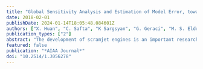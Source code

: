 ```yaml
---
title: "Global Sensitivity Analysis and Estimation of Model Error, toward Uncertainty Quantification in Scramjet Computations"
date: 2018-02-01
publishDate: 2024-01-14T18:05:48.084601Z
authors: ["X. Huan", "C. Safta", "K Sargsyan", "G. Geraci", "M. S. Eldred", "Z. P. Vane", "G. Lacaze", "J. C. Oefelein", "Habib N. Najm"]
publication_types: ["2"]
abstract: "The development of scramjet engines is an important research area for advancing hypersonic and orbital flights. Progress toward optimal engine designs requires accurate flow simulations together with uncertainty quantification. However, performing uncertainty quantification for scramjet simulations is challenging due to the large number of uncertain parameters involved and the high computational cost of flow simulations. These difficulties are addressed in this paper by developing practical uncertainty quantification algorithms and computational methods, and deploying them in the current study to large-eddy simulations of a jet in crossflow inside a simplified HIFiRE Direct Connect Rig scramjet combustor. First, global sensitivity analysis is conducted to identify influential uncertain input parameters, which can help reduce the system’s stochastic dimension. Second, because models of different fidelity are used in the overall uncertainty quantification assessment, a framework for quantifying and propagating the uncertainty due to model error is presented. These methods are demonstrated on a nonreacting jet-in-crossflow test problem in a simplified scramjet geometry, with parameter space up to 24 dimensions, using static and dynamic treatments of the turbulence subgrid model, and with two-dimensional and three-dimensional geometries."
featured: false
publication: "*AIAA Journal*"
doi: "10.2514/1.J056278"
---
```


